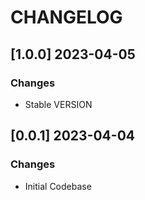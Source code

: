 # CHANGELOG

## [1.0.0] 2023-04-05
### Changes

- Stable VERSION

## [0.0.1] 2023-04-04
### Changes

- Initial Codebase
